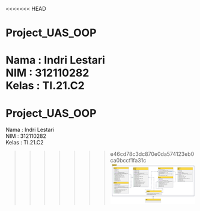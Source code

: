 <<<<<<< HEAD
# Project_UAS_OOP
Nama : Indri Lestari                                     
NIM : 312110282                                                   
Kelas : TI.21.C2 
=======
# Project_UAS_OOP
Nama : Indri Lestari                                     
NIM : 312110282                                                   
Kelas : TI.21.C2 
>>>>>>> e46cd78c3dc870e0da574123eb0ca0bccf1fa31c
![Gambar 1](Diagram_Penjualan.png)